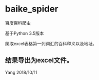 # baike_spider
百度百科爬虫

基于Python 3.5版本

爬取excel表格第一列词汇的百科释义以及地址。  

结果导出为excel文件。
--------------------------------------
Yang
2018/10/11